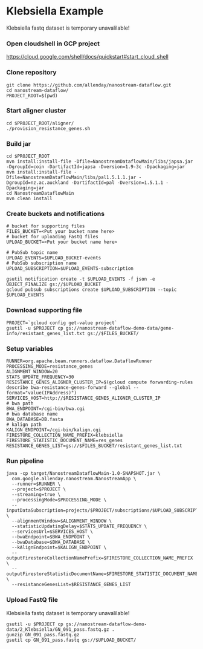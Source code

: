# Klebsiella Example
Klebsiella fastq dataset is temporary unavalilable!

### Open cloudshell in GCP project
https://cloud.google.com/shell/docs/quickstart#start_cloud_shell

### Clone repository

```
git clone https://github.com/allenday/nanostream-dataflow.git
cd nanostream-dataflow/
PROJECT_ROOT=$(pwd)
```

### Start aligner cluster

```
cd $PROJECT_ROOT/aligner/
./provision_resistance_genes.sh
```

### Build jar

```
cd $PROJECT_ROOT
mvn install:install-file -Dfile=NanostreamDataflowMain/libs/japsa.jar -DgroupId=coin -DartifactId=japsa -Dversion=1.9-3c -Dpackaging=jar
mvn install:install-file -Dfile=NanostreamDataflowMain/libs/pal1.5.1.1.jar -DgroupId=nz.ac.auckland -DartifactId=pal -Dversion=1.5.1.1 -Dpackaging=jar
cd NanostreamDataflowMain
mvn clean install
```

### Create buckets and notifications

```
# bucket for supporting files
FILES_BUCKET=<Put your bucket name here>
# bucket for uploading FastQ files
UPLOAD_BUCKET=<Put your bucket name here>

# PubSub topic name
UPLOAD_EVENTS=$UPLOAD_BUCKET-events
# PubSub subscription name
UPLOAD_SUBSCRIPTION=$UPLOAD_EVENTS-subscription

gsutil notification create -t $UPLOAD_EVENTS -f json -e OBJECT_FINALIZE gs://$UPLOAD_BUCKET
gcloud pubsub subscriptions create $UPLOAD_SUBSCRIPTION --topic $UPLOAD_EVENTS
```

### Download supporting file

```
PROJECT=`gcloud config get-value project`
gsutil -u $PROJECT cp gs://nanostream-dataflow-demo-data/gene-info/resistant_genes_list.txt gs://$FILES_BUCKET/
```

### Setup variables

```
RUNNER=org.apache.beam.runners.dataflow.DataflowRunner
PROCESSING_MODE=resistance_genes
ALIGNMENT_WINDOW=20
STATS_UPDATE_FREQUENCY=30
RESISTANCE_GENES_ALIGNER_CLUSTER_IP=$(gcloud compute forwarding-rules describe bwa-resistance-genes-forward --global --format="value(IPAddress)")
SERVICES_HOST=http://$RESISTANCE_GENES_ALIGNER_CLUSTER_IP
# bwa path
BWA_ENDPOINT=/cgi-bin/bwa.cgi
# bwa database name
BWA_DATABASE=DB.fasta
# kalign path
KALIGN_ENDPOINT=/cgi-bin/kalign.cgi
FIRESTORE_COLLECTION_NAME_PREFIX=klebsiella
FIRESTORE_STATISTIC_DOCUMENT_NAME=res_genes
RESISTANCE_GENES_LIST=gs://$FILES_BUCKET/resistant_genes_list.txt
```

### Run pipeline

```
java -cp target/NanostreamDataflowMain-1.0-SNAPSHOT.jar \
  com.google.allenday.nanostream.NanostreamApp \
  --runner=$RUNNER \
  --project=$PROJECT \
  --streaming=true \
  --processingMode=$PROCESSING_MODE \
  --inputDataSubscription=projects/$PROJECT/subscriptions/$UPLOAD_SUBSCRIPTION  \
  --alignmentWindow=$ALIGNMENT_WINDOW \
  --statisticUpdatingDelay=$STATS_UPDATE_FREQUENCY \
  --servicesUrl=$SERVICES_HOST \
  --bwaEndpoint=$BWA_ENDPOINT \
  --bwaDatabase=$BWA_DATABASE \
  --kAlignEndpoint=$KALIGN_ENDPOINT \
  --outputFirestoreCollectionNamePrefix=$FIRESTORE_COLLECTION_NAME_PREFIX \
  --outputFirestoreStatisticDocumentName=$FIRESTORE_STATISTIC_DOCUMENT_NAME \
  --resistanceGenesList=$RESISTANCE_GENES_LIST
```

### Upload FastQ file
Klebsiella fastq dataset is temporary unavalilable!
```
gsutil -u $PROJECT cp gs://nanostream-dataflow-demo-data/2_Klebsiella/GN_091_pass.fastq.gz .
gunzip GN_091_pass.fastq.gz
gsutil cp GN_091_pass.fastq gs://$UPLOAD_BUCKET/
```